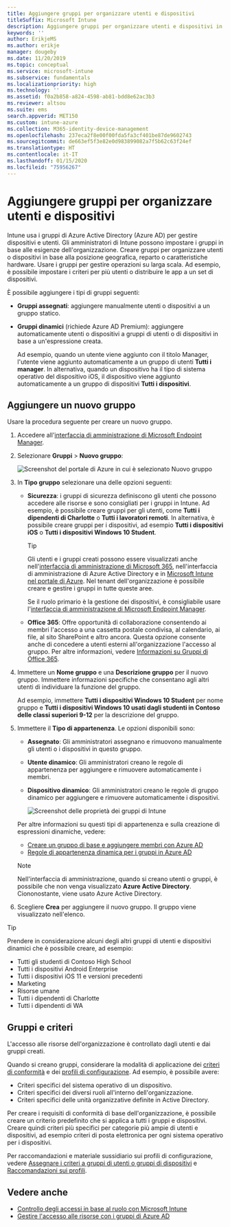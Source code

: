 ```yaml
---
title: Aggiungere gruppi per organizzare utenti e dispositivi
titleSuffix: Microsoft Intune
description: Aggiungere gruppi per organizzare utenti e dispositivi in base a posizione geografica, reparto o caratteristiche hardware.
keywords: ''
author: ErikjeMS
ms.author: erikje
manager: dougeby
ms.date: 11/20/2019
ms.topic: conceptual
ms.service: microsoft-intune
ms.subservice: fundamentals
ms.localizationpriority: high
ms.technology: ''
ms.assetid: f0a2b858-a824-4598-ab81-bdd8e62ac3b3
ms.reviewer: altsou
ms.suite: ems
search.appverid: MET150
ms.custom: intune-azure
ms.collection: M365-identity-device-management
ms.openlocfilehash: 237eca2f8e00f00fda5fa3cf401be87de9602743
ms.sourcegitcommit: de663ef5f3e82e0d983899082a7f5b62c63f24ef
ms.translationtype: HT
ms.contentlocale: it-IT
ms.lasthandoff: 01/15/2020
ms.locfileid: "75956267"
---
```

# <a name="add-groups-to-organize-users-and-devices"></a>Aggiungere gruppi per organizzare utenti e dispositivi

Intune usa i gruppi di Azure Active Directory (Azure AD) per gestire dispositivi e utenti. Gli amministratori di Intune possono impostare i gruppi in base alle esigenze dell'organizzazione. Creare gruppi per organizzare utenti o dispositivi in base alla posizione geografica, reparto o caratteristiche hardware. Usare i gruppi per gestire operazioni su larga scala. Ad esempio, è possibile impostare i criteri per più utenti o distribuire le app a un set di dispositivi.

È possibile aggiungere i tipi di gruppi seguenti:

- **Gruppi assegnati**: aggiungere manualmente utenti o dispositivi a un gruppo statico. 
- **Gruppi dinamici** (richiede Azure AD Premium): aggiungere automaticamente utenti o dispositivi a gruppi di utenti o di dispositivi in base a un'espressione creata.

  Ad esempio, quando un utente viene aggiunto con il titolo Manager, l'utente viene aggiunto automaticamente a un gruppo di utenti **Tutti i manager**. In alternativa, quando un dispositivo ha il tipo di sistema operativo del dispositivo iOS, il dispositivo viene aggiunto automaticamente a un gruppo di dispositivi **Tutti i dispositivi**.

## <a name="add-a-new-group"></a>Aggiungere un nuovo gruppo

Usare la procedura seguente per creare un nuovo gruppo.

1. Accedere all'[interfaccia di amministrazione di Microsoft Endpoint Manager](https://go.microsoft.com/fwlink/?linkid=2109431).
2. Selezionare **Gruppi** > **Nuovo gruppo**:

   ![Screenshot del portale di Azure in cui è selezionato Nuovo gruppo](./media/groups-add/groups-add-new.png)

3. In **Tipo gruppo** selezionare una delle opzioni seguenti:

    - **Sicurezza**: i gruppi di sicurezza definiscono gli utenti che possono accedere alle risorse e sono consigliati per i gruppi in Intune. Ad esempio, è possibile creare gruppi per gli utenti, come **Tutti i dipendenti di Charlotte** o **Tutti i lavoratori remoti**. In alternativa, è possibile creare gruppi per i dispositivi, ad esempio **Tutti i dispositivi iOS** o **Tutti i dispositivi Windows 10 Student**.

        > [!TIP]
        > Gli utenti e i gruppi creati possono essere visualizzati anche nell'[interfaccia di amministrazione di Microsoft 365](https://admin.microsoft.com), nell'interfaccia di amministrazione di Azure Active Directory e in [Microsoft Intune nel portale di Azure](https://go.microsoft.com/fwlink/?linkid=2090973). Nel tenant dell'organizzazione è possibile creare e gestire i gruppi in tutte queste aree.
        >
        > Se il ruolo primario è la gestione dei dispositivi, è consigliabile usare l'[interfaccia di amministrazione di Microsoft Endpoint Manager](https://go.microsoft.com/fwlink/?linkid=2109431).

    - **Office 365**: Offre opportunità di collaborazione consentendo ai membri l'accesso a una cassetta postale condivisa, al calendario, ai file, al sito SharePoint e altro ancora. Questa opzione consente anche di concedere a utenti esterni all'organizzazione l'accesso al gruppo. Per altre informazioni, vedere [Informazioni su Gruppi di Office 365](https://support.office.com/article/learn-about-office-365-groups-b565caa1-5c40-40ef-9915-60fdb2d97fa2).

4. Immettere un **Nome gruppo** e una **Descrizione gruppo** per il nuovo gruppo. Immettere informazioni specifiche che consentano agli altri utenti di individuare la funzione del gruppo.

    Ad esempio, immettere **Tutti i dispositivi Windows 10 Student** per nome gruppo e **Tutti i dispositivi Windows 10 usati dagli studenti in Contoso delle classi superiori 9-12** per la descrizione del gruppo.

5. Immettere il **Tipo di appartenenza**. Le opzioni disponibili sono:

    - **Assegnato**: Gli amministratori assegnano e rimuovono manualmente gli utenti o i dispositivi in questo gruppo.
    - **Utente dinamico**: Gli amministratori creano le regole di appartenenza per aggiungere e rimuovere automaticamente i membri.
    - **Dispositivo dinamico**: Gli amministratori creano le regole di gruppo dinamico per aggiungere e rimuovere automaticamente i dispositivi.

        ![Screenshot delle proprietà dei gruppi di Intune](./media/groups-add/groups-add-properties.png)

    Per altre informazioni su questi tipi di appartenenza e sulla creazione di espressioni dinamiche, vedere:

    - [Creare un gruppo di base e aggiungere membri con Azure AD](https://docs.microsoft.com/azure/active-directory/fundamentals/active-directory-groups-create-azure-portal)
    - [Regole di appartenenza dinamica per i gruppi in Azure AD](https://docs.microsoft.com/azure/active-directory/users-groups-roles/groups-dynamic-membership)

    > [!NOTE]
    > Nell'interfaccia di amministrazione, quando si creano utenti o gruppi, è possibile che non venga visualizzato **Azure Active Directory**. Ciononostante, viene usato Azure Active Directory.

6. Scegliere **Crea** per aggiungere il nuovo gruppo. Il gruppo viene visualizzato nell'elenco.

> [!TIP]
> Prendere in considerazione alcuni degli altri gruppi di utenti e dispositivi dinamici che è possibile creare, ad esempio:
>
> - Tutti gli studenti di Contoso High School
> - Tutti i dispositivi Android Enterprise
> - Tutti i dispositivi iOS 11 e versioni precedenti
> - Marketing
> - Risorse umane
> - Tutti i dipendenti di Charlotte
> - Tutti i dipendenti di WA

## <a name="groups-and-policies"></a>Gruppi e criteri

L'accesso alle risorse dell'organizzazione è controllato dagli utenti e dai gruppi creati.

Quando si creano gruppi, considerare la modalità di applicazione dei [criteri di conformità](../protect/device-compliance-get-started.md) e dei [profili di configurazione](../configuration/device-profiles.md). Ad esempio, è possibile avere:

- Criteri specifici del sistema operativo di un dispositivo.
- Criteri specifici dei diversi ruoli all'interno dell'organizzazione.
- Criteri specifici delle unità organizzative definite in Active Directory.

Per creare i requisiti di conformità di base dell'organizzazione, è possibile creare un criterio predefinito che si applica a tutti i gruppi e dispositivi. Creare quindi criteri più specifici per categorie più ampie di utenti e dispositivi, ad esempio criteri di posta elettronica per ogni sistema operativo per i dispositivi.

Per raccomandazioni e materiale sussidiario sui profili di configurazione, vedere [Assegnare i criteri a gruppi di utenti o gruppi di dispositivi](../configuration/device-profile-assign.md#user-groups-vs-device-groups) e [Raccomandazioni sui profili](../configuration/device-profile-create.md#recommendations).

## <a name="see-also"></a>Vedere anche

- [Controllo degli accessi in base al ruolo con Microsoft Intune](role-based-access-control.md)
- [Gestire l'accesso alle risorse con i gruppi di Azure AD](https://docs.microsoft.com/azure/active-directory/active-directory-manage-groups)
